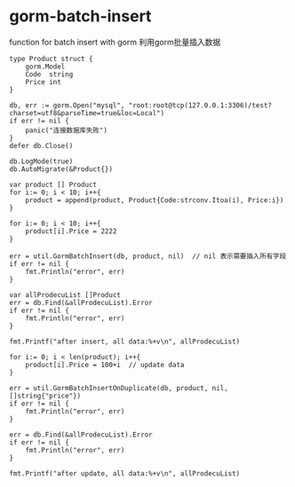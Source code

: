 # gorm-batch-insert
function for batch insert with gorm 利用gorm批量插入数据


	type Product struct {
		gorm.Model
		Code  string
		Price int
	}

	db, err := gorm.Open("mysql", "root:root@tcp(127.0.0.1:3306)/test?charset=utf8&parseTime=true&loc=Local")
	if err != nil {
		panic("连接数据库失败")
	}
	defer db.Close()
  
	db.LogMode(true)
	db.AutoMigrate(&Product{})

	var product [] Product
	for i:= 0; i < 10; i++{
		product = append(product, Product{Code:strconv.Itoa(i), Price:i})
	}

	for i:= 0; i < 10; i++{
		product[i].Price = 2222
	}

	err = util.GormBatchInsert(db, product, nil)  // nil 表示需要插入所有字段
	if err != nil {
		fmt.Println("error", err)
	}

	var allProdecuList []Product
	err = db.Find(&allProdecuList).Error
	if err != nil {
		fmt.Println("error", err)
	}

	fmt.Printf("after insert, all data:%+v\n", allProdecuList)

	for i:= 0; i < len(product); i++{
		product[i].Price = 100+i  // update data
	}

	err = util.GormBatchInsertOnDuplicate(db, product, nil, []string{"price"})
	if err != nil {
		fmt.Println("error", err)
	}

	err = db.Find(&allProdecuList).Error
	if err != nil {
		fmt.Println("error", err)
	}

	fmt.Printf("after update, all data:%+v\n", allProdecuList)
